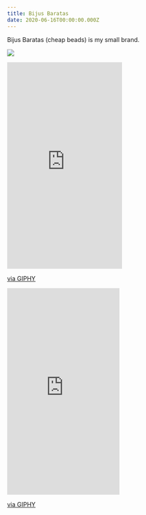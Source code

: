 ```yaml
---
title: Bijus Baratas
date: 2020-06-16T00:00:00.000Z
---
```

Bijus Baratas (cheap beads) is my small brand. 

![](https://ucarecdn.com/63d2f2bc-999e-40ff-9c3b-0d1d192a5ffd/)

<div class="img-row">
<iframe src="https://giphy.com/embed/ic7ZsNytWL2fid6DCw" width="268" height="480" frameBorder="0" class="giphy-embed" allowFullScreen></iframe><p><a href="https://giphy.com/gifs/ic7ZsNytWL2fid6DCw">via GIPHY</a></p>

<iframe src="https://giphy.com/embed/kERIO2w8P9b7kITX7V" width="262" height="480" frameBorder="0" class="giphy-embed" allowFullScreen></iframe><p><a href="https://giphy.com/gifs/kERIO2w8P9b7kITX7V">via GIPHY</a></p>
</div>